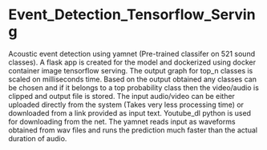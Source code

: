 # Event_Detection_Tensorflow_Serving
Acoustic event detection using yamnet (Pre-trained classifer on 521 sound classes).  A flask app is created for the model and dockerized using docker container image tensorflow serving. The output graph for top_n classes is scaled on milliseconds time. Based on the output obtained any classes can be chosen and if it belongs to a top probability class then the video/audio is clipped and output file is stored. The input audio/video can be either uploaded directly from the system (Takes very less processing time) or downloaded from a link provided as input text. Youtube_dl python is used for downloading from the net. The yamnet reads input as waveforms obtained from wav files and runs the prediction much faster than the actual duration of audio. 
